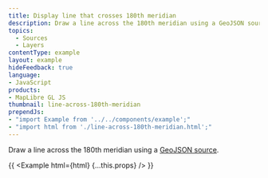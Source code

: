 ```yaml
---
title: Display line that crosses 180th meridian
description: Draw a line across the 180th meridian using a GeoJSON source.
topics:
  - Sources
  - Layers
contentType: example
layout: example
hideFeedback: true
language:
- JavaScript
products:
- MapLibre GL JS
thumbnail: line-across-180th-meridian
prependJs:
- "import Example from '../../components/example';"
- "import html from './line-across-180th-meridian.html';"
---
```


Draw a line across the 180th meridian using a [GeoJSON source](https://maplibre.org/maplibre-gl-style-spec/sources/#geojson).

{{ <Example html={html} {...this.props} /> }}
